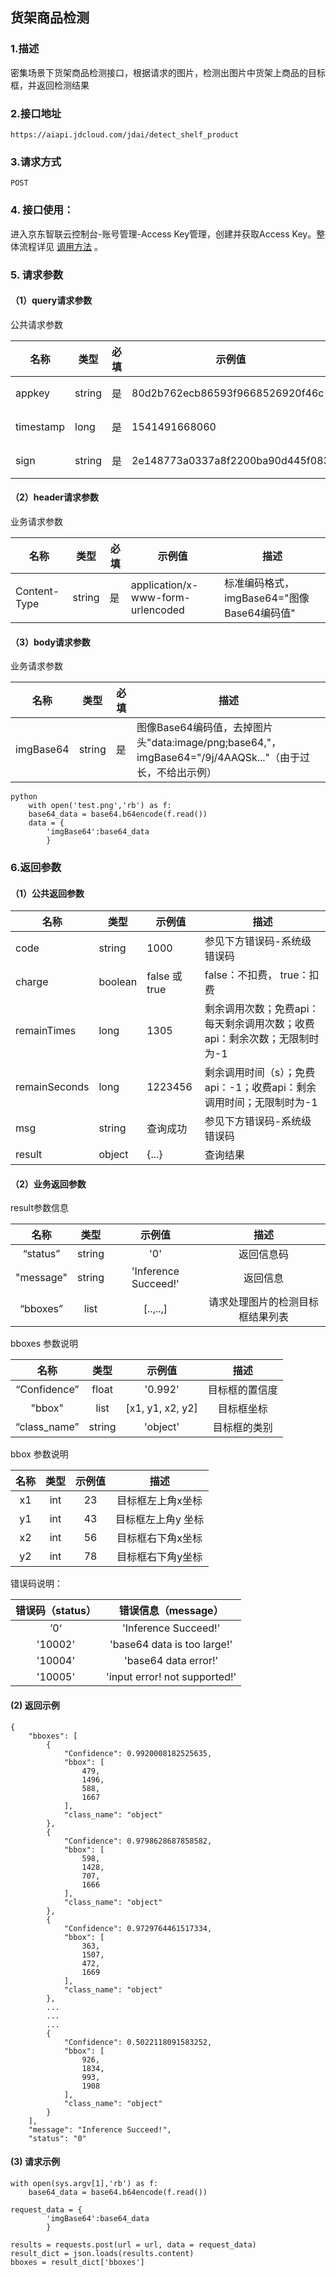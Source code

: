 ## 货架商品检测

### 1.描述

密集场景下货架商品检测接口，根据请求的图片，检测出图片中货架上商品的目标框，并返回检测结果

### 2.接口地址

```
https://aiapi.jdcloud.com/jdai/detect_shelf_product
```

### 3.请求方式

```
POST
```

### 4. 接口使用：

进入京东智联云控制台-账号管理-Access Key管理，创建并获取Access Key。整体流程详见 [调用方法](https://docs.jdcloud.com/cn/common-declaration/api/call-methods) 。

### 5. 请求参数

#### （1）query请求参数

公共请求参数

| 名称      | 类型   | 必填 | 示例值                           | 描述                                           |
| --------- | ------ | ---- | -------------------------------- | ---------------------------------------------- |
| appkey    | string | 是   | 80d2b762ecb86593f9668526920f46c  | 您的appkey，可在买家中心控制台中获取           |
| timestamp | long   | 是   | 1541491668060                    | 请求的时间戳，精确到毫秒，timestamp有效期5分钟 |
| sign      | string | 是   | 2e148773a0337a8f2200ba90d445f083 | 签名，根据规则MD5(sectetkey+timestamp)，       |

#### （2）header请求参数

业务请求参数

| 名称         | 类型   | 必填 | 示例值                            | 描述                                       |
| ------------ | ------ | ---- | --------------------------------- | ------------------------------------------ |
| Content-Type | string | 是   | application/x-www-form-urlencoded | 标准编码格式，imgBase64="图像Base64编码值" |

#### （3）body请求参数

业务请求参数

| 名称      | 类型   | 必填 | 描述                                                         |
| --------- | ------ | ---- | ------------------------------------------------------------ |
| imgBase64 | string | 是   | 图像Base64编码值，去掉图片头"data:image/png;base64,"，imgBase64="/9j/4AAQSk..."（由于过长，不给出示例） |

```
python
    with open('test.png','rb') as f:
    base64_data = base64.b64encode(f.read())
    data = {
        'imgBase64':base64_data
        }
```

### 6.返回参数

#### （1）公共返回参数

| 名称          | 类型    | 示例值        | 描述                                                         |
| ------------- | ------- | ------------- | ------------------------------------------------------------ |
| code          | string  | 1000          | 参见下方错误码-系统级错误码                                  |
| charge        | boolean | false 或 true | false：不扣费， true：扣费                                   |
| remainTimes   | long    | 1305          | 剩余调用次数；免费api：每天剩余调用次数；收费api：剩余次数；无限制时为-1 |
| remainSeconds | long    | 1223456       | 剩余调用时间（s）；免费api：-1；收费api：剩余调用时间；无限制时为-1 |
| msg           | string  | 查询成功      | 参见下方错误码-系统级错误码                                  |
| result        | object  | {...}         | 查询结果                                                     |

#### （2）业务返回参数

result参数信息

|   名称    |  类型  |        示例值        |               描述               |
| :-------: | :----: | :------------------: | :------------------------------: |
| “status”  | string |         '0'          |            返回信息码            |
| "message" | string | 'Inference Succeed!' |             返回信息             |
| “bboxes”  |  list  |       [..,..,]       | 请求处理图片的检测目标框结果列表 |

bboxes 参数说明

|     名称     |  类型  |      示例值      |      描述      |
| :----------: | :----: | :--------------: | :------------: |
| “Confidence” | float  |     '0.992'      | 目标框的置信度 |
|    "bbox"    |  list  | [x1, y1, x2, y2] |   目标框坐标   |
| “class_name” | string |     'object'     |  目标框的类别  |

bbox 参数说明

| 名称 | 类型 | 示例值 |        描述        |
| :--: | :--: | :----: | :----------------: |
|  x1  | int  |   23   | 目标框左上角x坐标  |
|  y1  | int  |   43   | 目标框左上角y 坐标 |
|  x2  | int  |   56   | 目标框右下角x坐标  |
|  y2  | int  |   78   | 目标框右下角y坐标  |

错误码说明：

| 错误码（status） |      错误信息（message）      |
| :--------------: | :---------------------------: |
|       ’0‘        |     'Inference Succeed!'      |
|     '10002'      |  'base64 data is too large!'  |
|     '10004'      |     'base64 data error!'      |
|     '10005'      | 'input error! not supported!' |

#### (2) 返回示例

```
{
    "bboxes": [
        {
            "Confidence": 0.9920008182525635,
            "bbox": [
                479,
                1496,
                588,
                1667
            ],
            "class_name": "object"
        },
        {
            "Confidence": 0.9798628687858582,
            "bbox": [
                598,
                1428,
                707,
                1666
            ],
            "class_name": "object"
        },
        {
            "Confidence": 0.9729764461517334,
            "bbox": [
                363,
                1507,
                472,
                1669
            ],
            "class_name": "object"
        },
        ...
        ...
        ...
        {
            "Confidence": 0.5022118091583252,
            "bbox": [
                926,
                1834,
                993,
                1908
            ],
            "class_name": "object"
        }
    ],
    "message": "Inference Succeed!",
    "status": "0"
```

#### (3) 请求示例

```
with open(sys.argv[1],'rb') as f:
    base64_data = base64.b64encode(f.read())

request_data = {
        'imgBase64':base64_data
        }

results = requests.post(url = url, data = request_data)
result_dict = json.loads(results.content)
bboxes = result_dict['bboxes']
```